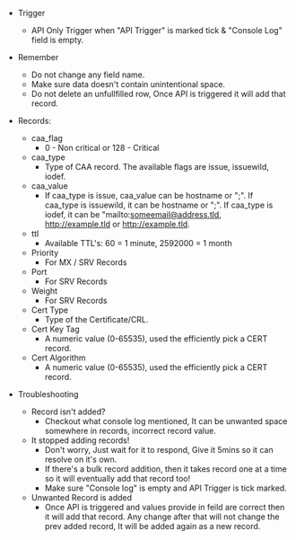 - Trigger 
    - API Only Trigger when "API Trigger" is marked tick & "Console Log" field is empty.
- Remember
    - Do not change any field name.
    - Make sure data doesn't contain unintentional space.
    - Do not delete an unfullfilled row, Once API is triggered it will add that record.
- Records:
    - caa_flag
        - 0 - Non critical or 128 - Critical
    - caa_type
        - Type of CAA record. The available flags are issue, issuewild, iodef.
    - caa_value
        - If caa_type is issue, caa_value can be hostname or ";". If caa_type is issuewild, it can be hostname or ";". If caa_type is iodef, it can be "mailto:someemail@address.tld, http://example.tld or http://example.tld.   
    - ttl
        - Available TTL's: 60 = 1 minute, 2592000 = 1 month
    - Priority
        - For MX / SRV Records
    - Port 
        - For SRV Records
    - Weight 
        - For SRV Records
    - Cert Type
        - Type of the Certificate/CRL.
    - Cert Key Tag
        - A numeric value (0-65535), used the efficiently pick a CERT record.
    - Cert Algorithm
        - A numeric value (0-65535), used the efficiently pick a CERT record.

- Troubleshooting
    - Record isn't added?
        - Checkout what console log mentioned, It can be unwanted space somewhere in records, incorrect record value.
    - It stopped adding records!
        - Don't worry, Just wait for it to respond, Give it 5mins so it can resolve on it's own.
        - If there's a bulk record addition, then it takes record one at a time so it will eventually add that record too!
        - Make sure "Console log" is empty and API Trigger is tick marked.
    - Unwanted Record is added
        - Once API is triggered and values provide in feild are correct then it will add that record.
        Any change after that will not change the prev added record, It will be added again as a new record.    
